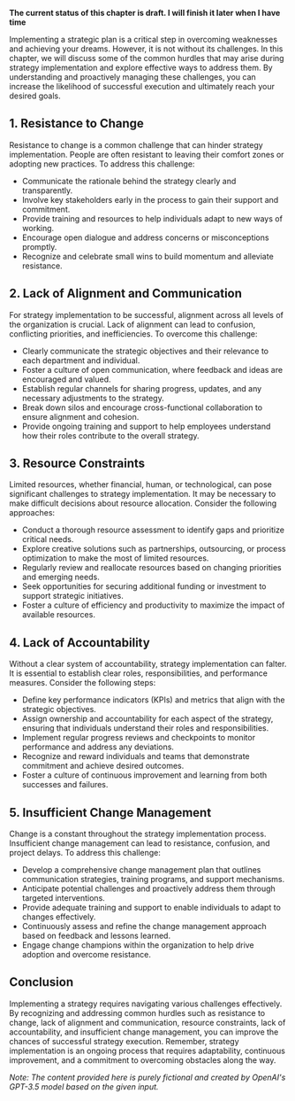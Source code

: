 **The current status of this chapter is draft. I will finish it later when I have time**

Implementing a strategic plan is a critical step in overcoming weaknesses and achieving your dreams. However, it is not without its challenges. In this chapter, we will discuss some of the common hurdles that may arise during strategy implementation and explore effective ways to address them. By understanding and proactively managing these challenges, you can increase the likelihood of successful execution and ultimately reach your desired goals.

**1. Resistance to Change**
---------------------------

Resistance to change is a common challenge that can hinder strategy implementation. People are often resistant to leaving their comfort zones or adopting new practices. To address this challenge:

* Communicate the rationale behind the strategy clearly and transparently.
* Involve key stakeholders early in the process to gain their support and commitment.
* Provide training and resources to help individuals adapt to new ways of working.
* Encourage open dialogue and address concerns or misconceptions promptly.
* Recognize and celebrate small wins to build momentum and alleviate resistance.

**2. Lack of Alignment and Communication**
------------------------------------------

For strategy implementation to be successful, alignment across all levels of the organization is crucial. Lack of alignment can lead to confusion, conflicting priorities, and inefficiencies. To overcome this challenge:

* Clearly communicate the strategic objectives and their relevance to each department and individual.
* Foster a culture of open communication, where feedback and ideas are encouraged and valued.
* Establish regular channels for sharing progress, updates, and any necessary adjustments to the strategy.
* Break down silos and encourage cross-functional collaboration to ensure alignment and cohesion.
* Provide ongoing training and support to help employees understand how their roles contribute to the overall strategy.

**3. Resource Constraints**
---------------------------

Limited resources, whether financial, human, or technological, can pose significant challenges to strategy implementation. It may be necessary to make difficult decisions about resource allocation. Consider the following approaches:

* Conduct a thorough resource assessment to identify gaps and prioritize critical needs.
* Explore creative solutions such as partnerships, outsourcing, or process optimization to make the most of limited resources.
* Regularly review and reallocate resources based on changing priorities and emerging needs.
* Seek opportunities for securing additional funding or investment to support strategic initiatives.
* Foster a culture of efficiency and productivity to maximize the impact of available resources.

**4. Lack of Accountability**
-----------------------------

Without a clear system of accountability, strategy implementation can falter. It is essential to establish clear roles, responsibilities, and performance measures. Consider the following steps:

* Define key performance indicators (KPIs) and metrics that align with the strategic objectives.
* Assign ownership and accountability for each aspect of the strategy, ensuring that individuals understand their roles and responsibilities.
* Implement regular progress reviews and checkpoints to monitor performance and address any deviations.
* Recognize and reward individuals and teams that demonstrate commitment and achieve desired outcomes.
* Foster a culture of continuous improvement and learning from both successes and failures.

**5. Insufficient Change Management**
-------------------------------------

Change is a constant throughout the strategy implementation process. Insufficient change management can lead to resistance, confusion, and project delays. To address this challenge:

* Develop a comprehensive change management plan that outlines communication strategies, training programs, and support mechanisms.
* Anticipate potential challenges and proactively address them through targeted interventions.
* Provide adequate training and support to enable individuals to adapt to changes effectively.
* Continuously assess and refine the change management approach based on feedback and lessons learned.
* Engage change champions within the organization to help drive adoption and overcome resistance.

**Conclusion**
--------------

Implementing a strategy requires navigating various challenges effectively. By recognizing and addressing common hurdles such as resistance to change, lack of alignment and communication, resource constraints, lack of accountability, and insufficient change management, you can improve the chances of successful strategy execution. Remember, strategy implementation is an ongoing process that requires adaptability, continuous improvement, and a commitment to overcoming obstacles along the way.

*Note: The content provided here is purely fictional and created by OpenAI's GPT-3.5 model based on the given input.*
